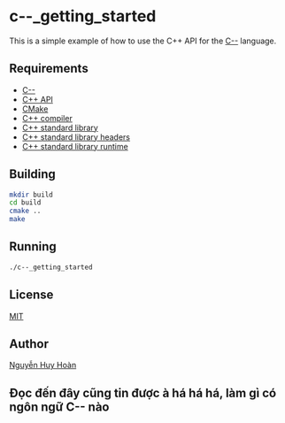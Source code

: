 # c--_getting_started

This is a simple example of how to use the C++ API for the [C--]() language.

## Requirements
* [C--]()
* [C++ API]()
* [CMake]()
* [C++ compiler]()
* [C++ standard library]()
* [C++ standard library headers]()
* [C++ standard library runtime]()

## Building
```bash
mkdir build
cd build
cmake ..
make
```

## Running
```bash
./c--_getting_started
```

## License
[MIT](LICENSE)

## Author
[Nguyễn Huy Hoàn](huyhoanfithcmus.github.io)

## Đọc đến đây cũng tin được à há há há, làm gì có ngôn ngữ C-- nào
## 

